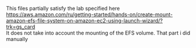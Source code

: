 This files partially satisfy the lab specified here https://aws.amazon.com/ru/getting-started/hands-on/create-mount-amazon-efs-file-system-on-amazon-ec2-using-launch-wizard/?trk=gs_card   
It does not take into account the mounting of the EFS volume. That part i did manually